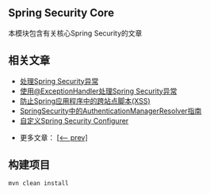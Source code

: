 ## Spring Security Core

本模块包含有关核心Spring Security的文章

## 相关文章

+ [处理Spring Security异常](docs/处理SpringSecurity异常.md)
+ [使用@ExceptionHandler处理Spring Security异常](docs/使用@ExceptionHandler处理SpringSecurity异常.md)
+ [防止Spring应用程序中的跨站点脚本(XSS)](docs/防止Spring应用程序中的跨站点脚本(XSS).md)
+ [SpringSecurity中的AuthenticationManagerResolver指南](docs/SpringSecurity中的AuthenticationManagerResolver指南.md)
+ [自定义Spring Security Configurer](docs/自定义SpringSecurityConfigurer.md)

- 更多文章： [[<-- prev]](../spring-security-core-1/README.md)

## 构建项目

`mvn clean install`
